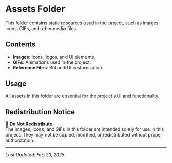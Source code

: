 # Assets Folder  

This folder contains static resources used in the project, such as images, icons, GIFs, and other media files.  

## Contents  
- **Images**: Icons, logos, and UI elements.  
- **GIFs**: Animations used in the project.  
- **Reference Files**: Bot and UI customization.  

## Usage  

All assets in this folder are essential for the project's UI and functionality. 

## Redistribution Notice  
🚫 **Do Not Redistribute**  
The images, icons, and GIFs in this folder are intended solely for use in this project. They may not be copied, modified, or redistributed without proper authorization.  

---

_Last Updated: Feb 23, 2025_
